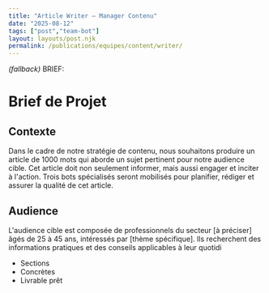 ```yaml
---
title: "Article Writer — Manager Contenu"
date: "2025-08-12"
tags: ["post","team-bot"]
layout: layouts/post.njk
permalink: /publications/equipes/content/writer/
---
```

*(fallback)* BRIEF:
# Brief de Projet

## Contexte
Dans le cadre de notre stratégie de contenu, nous souhaitons produire un article de 1000 mots qui aborde un sujet pertinent pour notre audience cible. Cet article doit non seulement informer, mais aussi engager et inciter à l'action. Trois bots spécialisés seront mobilisés pour planifier, rédiger et assurer la qualité de cet article.

## Audience
L'audience cible est composée de professionnels du secteur [à préciser] âgés de 25 à 45 ans, intéressés par [thème spécifique]. Ils recherchent des informations pratiques et des conseils applicables à leur quotidi

- Sections
- Concrètes
- Livrable prêt
